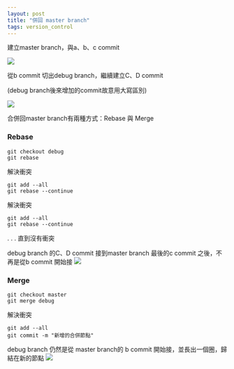 ```yaml
---
layout: post
title: "併回 master branch"
tags: version_control
---
```


建立master branch，與a、b、c commit

![](../../../assets/git/master_br.png)

從b commit 切出debug branch，繼續建立C、D commit 

(debug branch後來增加的commit故意用大寫區別)

![](../../../assets/git/debug_br.png)

合併回master branch有兩種方式：Rebase 與 Merge

### Rebase
```
git checkout debug
git rebase
```
解決衝突
```
git add --all
git rebase --continue
```
解決衝突
```
git add --all
git rebase --continue
```
.
.
.
直到沒有衝突

debug branch 的C、D commit 接到master branch 最後的c commit 之後，不再是從b commit 開始接
![](../../../assets/git/rebased.png)

### Merge
```
git checkout master
git merge debug
```
解決衝突
```
git add --all
git commit -m "新增的合併節點"
```

debug branch 仍然是從 master branch的 b commit 開始接，並長出一個圈，歸結在新的節點
![](../../../assets/git/merged.png)
